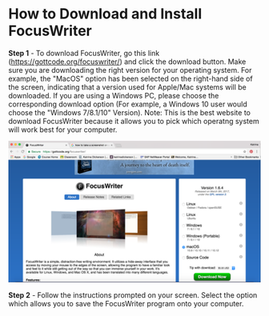 # How to Download and Install FocusWriter
**Step 1** - To download FocusWriter, go this link (https://gottcode.org/focuswriter/) and click the download button. Make sure you are downloading the right version for your operating system. For example, the "MacOS" option has been selected on the right-hand side of the screen, indicating that a version used for Apple/Mac systems will be downloaded. If you are using a Windows PC, please choose the corresponding download option (For example, a Windows 10 user would choose the "Windows 7/8.1/10" Version). Note: This is the best website to download FocusWriter because it allows you to pick which operatng system will work best for your computer.


![picture1.1](Assets/Screenshot%202017-03-26%2015.09.16.png)


**Step 2** - Follow the instructions prompted on your screen. Select the option which allows you to save the FocusWriter program onto your computer. 
